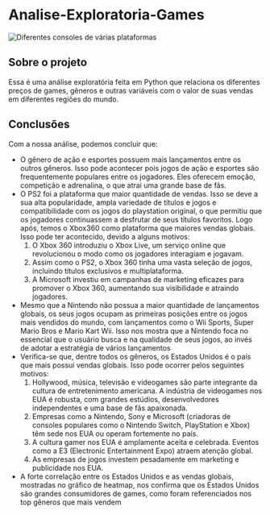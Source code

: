 # Analise-Exploratoria-Games

![Diferentes consoles de várias plataformas](https://t2.tudocdn.net/605731?w=1920&h=1080)

## Sobre o projeto
Essa é uma análise exploratória feita em Python que relaciona os diferentes preços de games, gêneros e outras variáveis com o valor de suas vendas em diferentes regiões do mundo.

## Conclusões
Com a nossa análise, podemos concluir que:
* O gênero de ação e esportes possuem mais lançamentos entre os outros gêneros. Isso pode acontecer pois jogos de ação e esportes são frequentemente populares entre os jogadores. Eles oferecem emoção, competição e adrenalina, o que atrai uma grande base de fãs.
* O PS2 foi a plataforma que maior quantidade de vendas. Isso se deve a sua alta popularidade, ampla variedade de títulos e jogos e compatibilidade com os jogos do playstation original, o que permitiu que os jogadores continuassem a desfrutar de seus títulos favoritos. Logo após, temos o Xbox360 como plataforma que maiores vendas globais. Isso pode ter acontecido, devido a alguns motivos:
  1) O Xbox 360 introduziu o Xbox Live, um serviço online que revolucionou o modo como os jogadores interagiam e jogavam.
  2) Assim como o PS2, o Xbox 360 tinha uma vasta seleção de jogos, incluindo títulos exclusivos e multiplataforma.
  3) A Microsoft investiu em campanhas de marketing eficazes para promover o Xbox 360, aumentando sua visibilidade e atraindo jogadores.
* Mesmo que a Nintendo não possua a maior quantidade de lançamentos globais, os seus jogos ocupam as primeiras posições entre os jogos mais vendidos do mundo, com lançamentos como o Wii Sports, Super Mario Bros e Mario Kart Wii. Isso nos mostra que a Nintendo foca no essencial que o usuário busca e na qualidade de seus jogos, ao invés de adotar a estratégia de vários lançamentos
* Verifica-se que, dentre todos os gêneros, os Estados Unidos é o país que mais possui vendas globais. Isso pode ocorrer pelos seguintes motivos:
  1) Hollywood, música, televisão e videogames são parte integrante da cultura de entretenimento americana. A indústria de videogames nos EUA é robusta, com grandes estúdios, desenvolvedores independentes e uma base de fãs apaixonada.
  2) Empresas como a Nintendo, Sony e Microsoft (criadoras de consoles populares como o Nintendo Switch, PlayStation e Xbox) têm sede nos EUA ou operam fortemente no país.
  3) A cultura gamer nos EUA é amplamente aceita e celebrada. Eventos como a E3 (Electronic Entertainment Expo) atraem atenção global.
  4) As empresas de jogos investem pesadamente em marketing e publicidade nos EUA.
* A forte correlação entre os Estados Unidos e as vendas globais, mostradas no gráfico de heatmap, nos confirma que os Estados Unidos são grandes consumidores de games, como foram referenciados nos top gêneros que mais vendem
